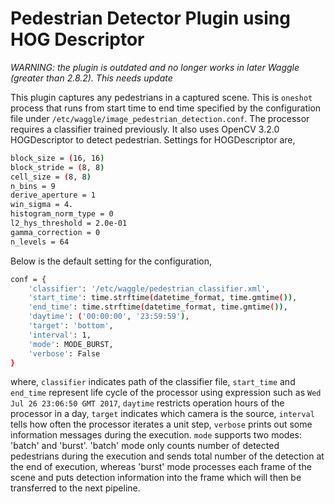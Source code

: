 <!--
waggle_topic=/plugins_and_code
-->

# Pedestrian Detector Plugin using HOG Descriptor

_WARNING: the plugin is outdated and no longer works in later Waggle (greater than 2.8.2). This needs update_

This plugin captures any pedestrians in a captured scene. This is ```oneshot``` process that runs from start time to end time specified by the configuration file under ```/etc/waggle/image_pedestrian_detection.conf```. The processor requires a classifier trained previously. It also uses OpenCV 3.2.0 HOGDescriptor to detect pedestrian. Settings for HOGDescriptor are,

```bash
block_size = (16, 16)
block_stride = (8, 8)
cell_size = (8, 8)
n_bins = 9
derive_aperture = 1
win_sigma = 4.
histogram_norm_type = 0
l2_hys_threshold = 2.0e-01
gamma_correction = 0
n_levels = 64
```

Below is the default setting for the configuration,

```bash
conf = {
    'classifier': '/etc/waggle/pedestrian_classifier.xml',
    'start_time': time.strftime(datetime_format, time.gmtime()),
    'end_time': time.strftime(datetime_format, time.gmtime()),
    'daytime': ('00:00:00', '23:59:59'),
    'target': 'bottom',
    'interval': 1,
    'mode': MODE_BURST,
    'verbose': False
}
```
where, ```classifier``` indicates path of the classifier file, ```start_time``` and ```end_time``` represent life cycle of the processor using expression such as ```Wed Jul 26 23:06:50 GMT 2017```, ```daytime``` restricts operation hours of the processor in a day, ```target``` indicates which camera is the source, ```interval``` tells how often the processor iterates a unit step, ```verbose``` prints out some information messages during the execution. ```mode``` supports two modes: 'batch' and 'burst'. 'batch' mode only counts number of detected pedestrians during the execution and sends total number of the detection at the end of execution, whereas 'burst' mode processes each frame of the scene and puts detection information into the frame which will then be transferred to the next pipeline.
